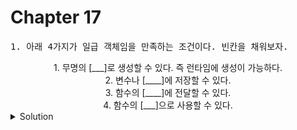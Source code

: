 # Chapter 17

<pre>1. 아래 4가지가 일급 객체임을 만족하는 조건이다. 빈칸을 채워보자.</pre>

<div align="center">
1. 무명의 [___]로 생성할 수 있다. 즉 런타임에 생성이 가능하다. <br>
2. 변수나 [____]에 저장할 수 있다. <br>
3. 함수의 [____]에 전달할 수 있다. <br>
4. 함수의 [___]으로 사용할 수 있다. <br>
</div>

<details>
  <summary>Solution</summary>
  <strong>
  1. 리터럴  ex) function(x, y) {return x*y} <br>
  2. 자료구조 (객체, 배열) <br>
  3. 매개변수 <br>
  4. 반환값 <br> </strong>
</details>

<br>
